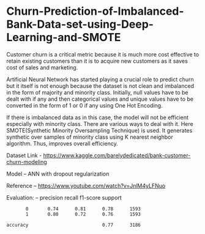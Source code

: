 # Churn-Prediction-of-Imbalanced-Bank-Data-set-using-Deep-Learning-and-SMOTE

Customer churn is a critical metric because it is much more cost effective to retain existing customers than it is to acquire new customers as it saves cost of sales and marketing.

Artificial Neural Network has started playing a crucial role to predict churn but it itself is not enough because the dataset is not clean and imbalanced in the form of majority and minority class. Initially, null values have to be dealt with if any and then categorical values and unique values have to be converted in the form of 1 or 0 if any using One Hot Encoding.

If there is imbalanced data as in this case, the model will not be efficient especially with minority class. There are various ways to deal with it. Here SMOTE(Synthetic Minority Oversampling Technique) is used. It generates synthetic over samples of minority class using K nearest neighbor algorithm. Thus, improves overall efficiency.

Dataset Link - https://www.kaggle.com/barelydedicated/bank-customer-churn-modeling

Model – ANN with dropout regularization

Reference – https://www.youtube.com/watch?v=JnlM4yLFNuo

Evaluation: –
              precision    recall  f1-score   support

           0       0.74      0.81      0.78      1593
           1       0.80      0.72      0.76      1593

    accuracy                           0.77      3186





